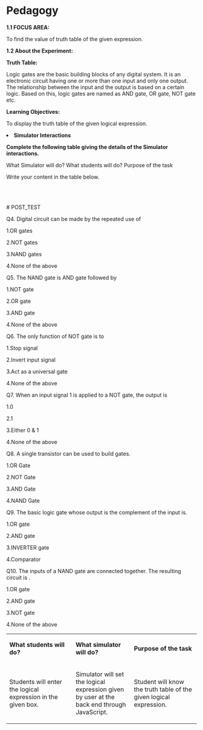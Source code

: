 # Pedagogy
<p><strong>1.1</strong><strong> FOCUS AREA: </strong></p>
<p>To find the value of truth table of the given expression.</p>
<p><strong>1.2 About the Experiment: </strong></p>
<p><strong>Truth Table:</strong></p>
<p>Logic gates are the basic building blocks of any digital system.
It is an electronic circuit having one or more than one input and only one output. 
The relationship between the input and the output is based on a certain logic.
Based on this, logic gates are named as AND gate, OR gate, NOT gate etc.</p>
<p><strong>Learning Objectives:</strong></p>
<p>To display the truth table of the given logical expression.</p>
<table width="708">
<tbody>
<li><strong> Simulator Interactions</strong></li>
</ol>
<p><strong>Complete the following table giving the details of the Simulator interactions.</strong></p>
<p>What Simulator will do? What students will do? Purpose of the task</p>
<p>Write your content in the table below.</p>
<p>&nbsp;</p>
<table width="703">
<tbody>
<tr>
<td width="254">
<p><strong>What students will do?</strong></p>
</td>
<td width="204">
<p><strong>What simulator will do?</strong></p>
</td>
<td width="245">
<p><strong>Purpose of the task</strong></p>
</td>
</tr>
<tr>
<td width="254">
<p>Students will enter the logical expression in the given box.</p>
</td>
<td width="204">
<p>Simulator will set the logical expression given by user at the back end through JavaScript.</p>
</td>
<td width="245">
<p>Student will know the truth table of the given logical expression.</p>
</td>
</tr>
  # POST_TEST
<P>Q4. Digital circuit can be made by the repeated use of</P>

<P>1.OR gates</P>
<P>2.NOT gates</P>
<P>3.NAND gates</P>
<P>4.None of the above</P>


<P>Q5. The NAND gate is AND gate followed by</P>

<P>1.NOT gate</P>
<P>2.OR gate</P>
<P>3.AND gate</P>
<P>4.None of the above</P>


<P>Q6. The only function of NOT gate is to</P>

<P>1.Stop signal</P>
<P>2.Invert input signal</P>
<P>3.Act as a universal gate</P>
<P>4.None of the above</P>


<P>Q7. When an input signal 1 is applied to a NOT gate, the output is</P>

<P>1.0</P>
<P>2.1</P>
<P>3.Either 0 & 1</P>
<P>4.None of the above</P>


<P>Q8. A single transistor can be used to build gates.</P>

<P><P>1.OR Gate</P>
<P>2.NOT Gate</P>
<P>3.AND Gate</P>
<P>4.NAND Gate</P>


<P>Q9. The basic logic gate whose output is the complement of the input is.</P>

<P>1.OR gate</P></P>
<P>2.AND gate</P>
<P>3.INVERTER gate</P>
<P>4.Comparator</P>


<P>Q10. The inputs of a NAND gate are connected together. The resulting circuit is .</P>

<P>1.OR gate</P>
<P>2.AND gate</P>
<P>3.NOT gate</P>
<P>4.None of the above</P>


